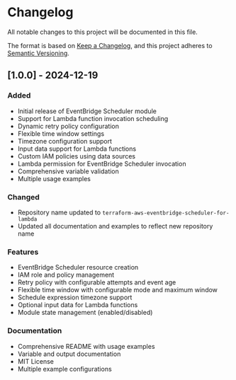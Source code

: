 # Changelog

All notable changes to this project will be documented in this file.

The format is based on [Keep a Changelog](https://keepachangelog.com/en/1.0.0/),
and this project adheres to [Semantic Versioning](https://semver.org/spec/v2.0.0.html).

## [1.0.0] - 2024-12-19

### Added
- Initial release of EventBridge Scheduler module
- Support for Lambda function invocation scheduling
- Dynamic retry policy configuration
- Flexible time window settings
- Timezone configuration support
- Input data support for Lambda functions
- Custom IAM policies using data sources
- Lambda permission for EventBridge Scheduler invocation
- Comprehensive variable validation
- Multiple usage examples

### Changed
- Repository name updated to `terraform-aws-eventbridge-scheduler-for-lambda`
- Updated all documentation and examples to reflect new repository name

### Features
- EventBridge Scheduler resource creation
- IAM role and policy management
- Retry policy with configurable attempts and event age
- Flexible time window with configurable mode and maximum window
- Schedule expression timezone support
- Optional input data for Lambda functions
- Module state management (enabled/disabled)

### Documentation
- Comprehensive README with usage examples
- Variable and output documentation
- MIT License
- Multiple example configurations 